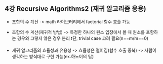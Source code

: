 ## 4강 Recursive Algorithms2 (재귀 알고리즘 응용)

- 조합의 수 계산
    -> math 라이브러리에서 factorial 함수 호출 가능

- 조합의 수 계산(재귀적 방법)
    -> 특정한 하나의 원소 입장에서 볼 때 원소를 포함하는 경우와 그렇지 않은 경우 분리
    ❗️단, trivial case 고려 필요(n==m/m==0)

- 재귀 알고리즘의 효율성과 유용성
    -> 효율성은 떨어짐(함수 호출 중복)
    -> 사람이 생각하는 방식대로 구현 가능(ex.하노이의 탑)